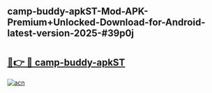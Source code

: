 ## camp-buddy-apkST-Mod-APK-Premium+Unlocked-Download-for-Android-latest-version-2025-#39p0j

# <h2><a href="https://bedroomkl.my?title=camp-buddy-apkST&ref=20M">🔗👉 🔴 camp-buddy-apkST</a></h2>

[![acn](https://github.com/user-attachments/assets/0f9c940e-d8b0-45ae-aac7-cd30a18b3e1c)](https://bedroomkl.my?title=camp-buddy-apkST&ref=20M)

